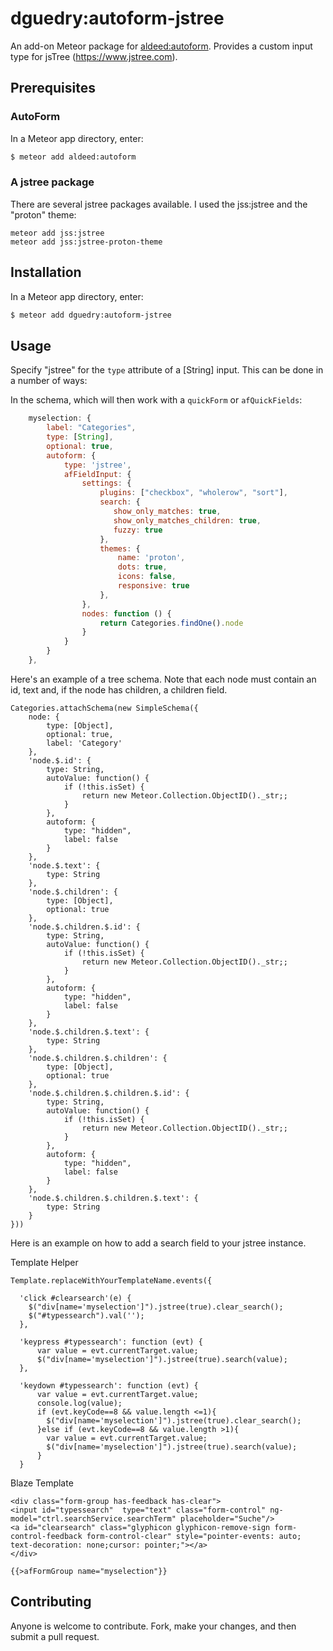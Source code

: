 dguedry:autoform-jstree
=========================

An add-on Meteor package for [aldeed:autoform](https://github.com/aldeed/meteor-autoform). Provides a custom input type for jsTree (https://www.jstree.com).

## Prerequisites

### AutoForm

In a Meteor app directory, enter:

```bash
$ meteor add aldeed:autoform
```

### A jstree package

There are several jstree packages available.  I used the jss:jstree and the "proton" theme:

```
meteor add jss:jstree
meteor add jss:jstree-proton-theme
```

## Installation

In a Meteor app directory, enter:

```bash
$ meteor add dguedry:autoform-jstree
```

## Usage

Specify "jstree" for the `type` attribute of a [String] input. This can be done in a number of ways:

In the schema, which will then work with a `quickForm` or `afQuickFields`:

```js
    myselection: {
        label: "Categories",
        type: [String],
        optional: true,
        autoform: {
            type: 'jstree',
            afFieldInput: {
                settings: {
                    plugins: ["checkbox", "wholerow", "sort"],
                    search: {
                       show_only_matches: true,
                       show_only_matches_children: true,
                       fuzzy: true
                    },
                    themes: {
                        name: 'proton',
                        dots: true,
                        icons: false,
                        responsive: true
                    },
                },
                nodes: function () {
                    return Categories.findOne().node
                }
            }
        }
    },
```

Here's an example of a tree schema.  Note that each node must contain an id, text and, if the node has children, a children field.

```
Categories.attachSchema(new SimpleSchema({
    node: {
        type: [Object],
        optional: true,
        label: 'Category'
    },
    'node.$.id': {
        type: String,
        autoValue: function() {
            if (!this.isSet) {
                return new Meteor.Collection.ObjectID()._str;;
            }
        },
        autoform: {
            type: "hidden",
            label: false
        }  
    },
    'node.$.text': {
        type: String
    },
    'node.$.children': {
        type: [Object],
        optional: true
    },
    'node.$.children.$.id': {
        type: String,
        autoValue: function() {
            if (!this.isSet) {
                return new Meteor.Collection.ObjectID()._str;;
            }
        },
        autoform: {
            type: "hidden",
            label: false
        }
    },
    'node.$.children.$.text': {
        type: String
    },
    'node.$.children.$.children': {
        type: [Object],
        optional: true
    },
    'node.$.children.$.children.$.id': {
        type: String,
        autoValue: function() {
            if (!this.isSet) {
                return new Meteor.Collection.ObjectID()._str;;
            }
        },
        autoform: {
            type: "hidden",
            label: false
        }
    },
    'node.$.children.$.children.$.text': {
        type: String
    }
}))
```
Here is an example on how to add a search field to your jstree instance.

Template Helper
```
Template.replaceWithYourTemplateName.events({

  'click #clearsearch'(e) {
    $("div[name='myselection']").jstree(true).clear_search();
    $("#typessearch").val('');
  },

  'keypress #typessearch': function (evt) {
      var value = evt.currentTarget.value;
      $("div[name='myselection']").jstree(true).search(value);
  },

  'keydown #typessearch': function (evt) {
      var value = evt.currentTarget.value;
      console.log(value);
      if (evt.keyCode==8 && value.length <=1){
        $("div[name='myselection']").jstree(true).clear_search();
      }else if (evt.keyCode==8 && value.length >1){
        var value = evt.currentTarget.value;
        $("div[name='myselection']").jstree(true).search(value);
      }
  }
```

Blaze Template

```
<div class="form-group has-feedback has-clear">
<input id="typessearch"  type="text" class="form-control" ng-model="ctrl.searchService.searchTerm" placeholder="Suche"/>
<a id="clearsearch" class="glyphicon glyphicon-remove-sign form-control-feedback form-control-clear" style="pointer-events: auto; text-decoration: none;cursor: pointer;"></a>
</div>

{{>afFormGroup name="myselection"}}
```

## Contributing

Anyone is welcome to contribute. Fork, make your changes, and then submit a pull request.
